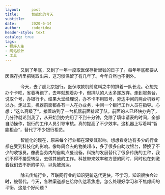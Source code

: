 ```yaml
---
layout:     post
title:      智能化的今天
subtitle:   
date:       2020-6-14
author:     coderidea
header-style: text
catalog: true
tags:
- 程序人生
- 网站设计
- 工具
--- 
```

<p style="text-indent:50px;">又到了年底，又到了一年一度取医保存折里钱的日子了。每年年底都要从医保存折里把钱取出来，这习惯保留了有几年了。今年自然也不例外。</p>

<p style="text-indent:50px;">今天，去了趟北京银行。医保取款机前意料之中的排着一队长龙。心想先办个卡吧，省着再跑了，去年就想着办卡，但排队的人太多遂放弃。走到服务台，说取个号，办银行卡。结果大堂经理说，办不卡不用取号，旁边中间的两台机器可以办。走过去，机器前面都各有一人在办业务，中间一个银行工作人员在指导。心想：“这么高级了“。接着站到了一台机器前面排起了队。前面的人已经快办完了，几分钟就论到我了，从开始到办完用了不到十分钟，免除了填申请表的时间，全部自助操作，银行的工作人员引导审核。真的提高了不少效率。这机器上写着叫”智能柜台“，替代了不少银行柜员。</p>

<p style="text-indent:50px;">智能化的现在，原来每个行业都在深受其影响。想想看身边有多少的行业都在受到科技化的影响。像每周会去的物美超市，多了很多自助收银台，替换了不少的收银员。像麦当劳内的自助点餐设备。科技的发展替代了很多传统的工种，我们不得不接受转型，去做其他的工作。科技带来效率和方便的同时，同时也在刺激着我们去不断的学习，以免被淘汰。</p>

<p style="text-indent:50px;">除去传统行业，互联网行业的知识更新迭代更快，不学习，知识很快会过时，被替代。今天，各种渠道都在给你传达着焦虑。怎么处理好学习和不焦虑间的平衡，这是个好问题？</p>